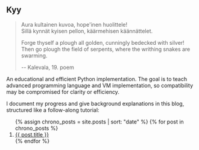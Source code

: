 ## Kyy

> Aura kultainen kuvoa, hope'inen huolittele!<br/>
> Sillä kynnät kyisen pellon, käärmehisen käännättelet.
>
> Forge thyself a plough all golden, cunningly bedecked with silver!<br/>
> Then go plough the field of serpents, where the writhing snakes are swarming.
>
> -- Kalevala, 19. poem

An educational and efficient Python implementation. The goal is to teach
advanced programming language and VM implementation, so compatibility may
be compromised for clarity or efficiency.

I document my progress and give background explanations in this blog,
structured like a follow-along tutorial:

<ol>
  {% assign chrono_posts = site.posts | sort: "date" %}
  {% for post in chrono_posts %}
    <li>
      <a href="{{ post.url | relative_url }}">{{ post.title }}</a>
    </li>
  {% endfor %}
</ol>

